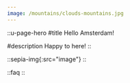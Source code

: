 ```yaml
---
image: /mountains/clouds-mountains.jpg
---
```


::u-page-hero
#title
Hello Amsterdam!

#description
Happy to here!
::

::sepia-img{:src="image"}
::

::faq
::
